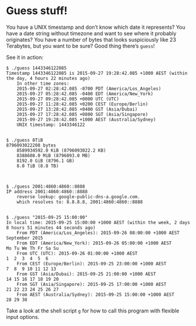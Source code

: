 Guess stuff!
============

You have a UNIX timestamp and don’t know which date it represents? You have a date
string without timezone and want to see where it probably originates? You have a
number of bytes that looks suspiciously like 23 Terabytes, but you want to be
sure? Good thing there’s `guess`!

See it in action:

    $ ./guess 1443346122085
    Timestamp 1443346122085 is 2015-09-27 19:28:42.085 +1000 AEST (within the day, 4 hours 22 minutes ago)
        In other time zones:
        2015-09-27 02:28:42.085 -0700 PDT (America/Los_Angeles)
        2015-09-27 05:28:42.085 -0400 EDT (America/New_York)
        2015-09-27 09:28:42.085 +0000 UTC (UTC)
        2015-09-27 11:28:42.085 +0200 CEST (Europe/Berlin)
        2015-09-27 13:28:42.085 +0400 GST (Asia/Dubai)
        2015-09-27 17:28:42.085 +0800 SGT (Asia/Singapore)
        2015-09-27 19:28:42.085 +1000 AEST (Australia/Sydney)
        UNIX timestamp: 1443346122


    $ ./guess 8TiB
    8796093022208 bytes
        8589934592.0 KiB (8796093022.2 KB)
        8388608.0 MiB (8796093.0 MB)
        8192.0 GiB (8796.1 GB)
        8.0 TiB (8.8 TB)



    $ ./guess 2001:4860:4860::8888
    IP address 2001:4860:4860::8888
        reverse lookup: google-public-dns-a.google.com.
        which resolves to: 8.8.8.8, 2001:4860:4860::8888


    $ ./guess "2015-09-25 15:00:00"
    In local time: 2015-09-25 15:00:00 +1000 AEST (within the week, 2 days 8 hours 51 minutes 44 seconds ago)
        From PDT (America/Los_Angeles): 2015-09-26 08:00:00 +1000 AEST       September 2015
        From EDT (America/New_York): 2015-09-26 05:00:00 +1000 AEST       Mo Tu We Th Fr Sa Su
        From UTC (UTC): 2015-09-26 01:00:00 +1000 AEST                        1  2  3  4  5  6
        From CEST (Europe/Berlin): 2015-09-25 23:00:00 +1000 AEST          7  8  9 10 11 12 13
        From GST (Asia/Dubai): 2015-09-25 21:00:00 +1000 AEST             14 15 16 17 18 19 20
        From SGT (Asia/Singapore): 2015-09-25 17:00:00 +1000 AEST         21 22 23 24 25 26 27
        From AEST (Australia/Sydney): 2015-09-25 15:00:00 +1000 AEST      28 29 30

Take a look at the shell script `g` for how to call this program with flexible
input options.
